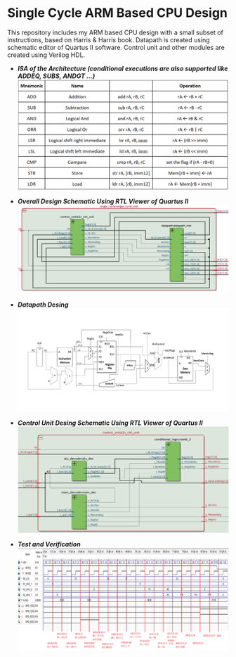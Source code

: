 # Single Cycle ARM Based CPU Design
This repository includes my ARM based CPU design with a small subset of instructions, based on Harris & Harris book. Datapath is created using schematic editor of Quartus II software. Control unit and other modules are created using Verilog HDL.

* ***ISA of the Architecture (conditional executions are also supported like ADDEQ, SUBS, ANDGT ...)*** <br />
![](https://github.com/aktastunahan/Single-Cycle-ARM-Based-CPU/blob/main/ias.PNG)

* ***Overall Design Schematic Using RTL Viewer of Quartus II*** <br />
![](https://github.com/aktastunahan/Single-Cycle-ARM-Based-CPU/blob/main/overall.PNG)

* ***Datapath Desing***  <br />
![](https://github.com/aktastunahan/Single-Cycle-ARM-Based-CPU/blob/main/datapath.png)

* ***Control Unit Desing Schematic Using RTL Viewer of Quartus II*** <br />
![](https://github.com/aktastunahan/Single-Cycle-ARM-Based-CPU/blob/main/cu.PNG)

* ***Test and Verification*** <br />
![](https://github.com/aktastunahan/Single-Cycle-ARM-Based-CPU/blob/main/test.png)
